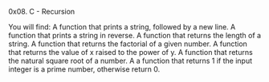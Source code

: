 0x08. C - Recursion

You will find:
A function that prints a string, followed by a new line.
A function that prints a string in reverse.
A function that returns the length of a string.
A function that returns the factorial of a given number.
A function that returns the value of x raised to the power of y.
A function that returns the natural square root of a number.
A a function that returns 1 if the input integer is a prime number, otherwise return 0.
